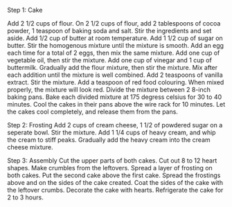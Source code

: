 Step 1: Cake

Add 2 1/2 cups of flour.
On 2 1/2 cups of flour, add 2 tablespoons of cocoa powder, 1 teaspoon of baking soda and salt.
Stir the ingredients and set aside.
Add 1/2 cup of butter at room temperature.
Add 1 1/2 cup of sugar on butter.
Stir the homogenous mixture until the mixture is smooth.
Add an egg each time for a total of 2 eggs, then mix the same mixture.
Add one cup of vegetable oil, then stir the mixture.
Add one cup of vinegar and 1 cup of buttermilk.
Gradually add the flour mixture, then stir the mixture.
Mix after each addition until the mixture is well combined.
Add 2 teaspoons of vanilla extract. Stir the mixture.
Add a teaspoon of red food colouring. When mixed properly, the mixture will look red.
Divide the mixture between 2 8-inch baking pans.
Bake each divided mixture at 175 degress celsius for 30 to 40 minutes.
Cool the cakes in their pans above the wire rack for 10 minutes.
Let the cakes cool completely, and release them from the pans.

Step 2: Frosting
Add 2 cups of cream cheese, 1 1/2 of powdered sugar on a seperate bowl. Stir the mixture.
Add 1 1/4 cups of heavy cream, and whip the cream to stiff peaks.
Gradually add the heavy cream into the cream cheese mixture.

Step 3: Assembly
Cut the upper parts of both cakes.
Cut out 8 to 12 heart shapes.
Make crumbles from the leftovers.
Spread a layer of frosting on both cakes.
Put the second cake above the first cake.
Spread the frostings above and on the sides of the cake created.
Coat the sides of the cake with the leftover crumbs.
Decorate the cake with hearts.
Refrigerate the cake for 2 to 3 hours.